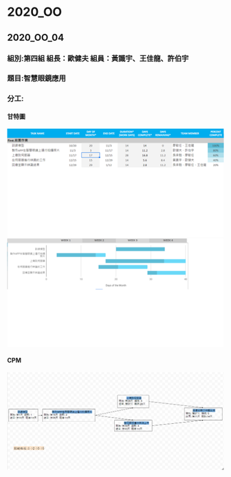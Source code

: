 # 2020_OO

## 2020_OO_04

### 組別:第四組 組長：歐健夫 組員：黃識宇、王佳龍、許伯宇
### 題目:智慧眼鏡應用
### 分工:



#### 甘特圖

![甘特圖](甘特圖.png)
![](甘特圖1.png)

#### CPM
![CPM](CPM.png)
